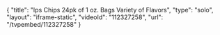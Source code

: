 {
    "title": "Ips Chips 24pk of 1 oz. Bags  Variety of Flavors",
    "type": "solo",
    "layout": "iframe-static",
    "videoId": "112327258",
    "url": "\/tvpembed\/112327258"
}